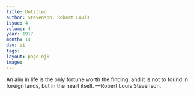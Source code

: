 ```yaml
---
title: Untitled
author: Stevenson, Robert Louis
issue: 4
volume: 4
year: 1917
month: 14
day: Vi
tags:
layout: page.njk
image:
---
```

An aim in life is the only fortune worth the finding, and it is not to found in foreign lands, but in the heart itself. —Robert Louis Stevenson.
